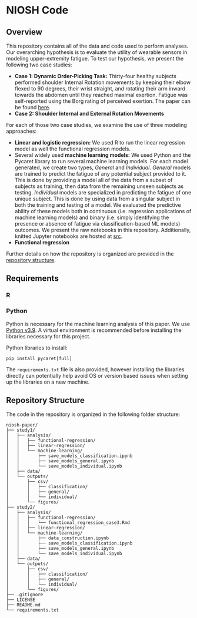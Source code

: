 # NIOSH Code

## Overview
This repository contains all of the data and code used to perform analyses. Our overarching hypothesis is to evaluate the utility of wearable sensors in modeling upper-extremity fatigue. To test our hypothesis, we present the following two case studies:
  - **Case 1: Dynamic Order-Picking Task:** Thirty-four healthy subjects performed shoulder Internal Rotation movements by keeping their elbow flexed to 90 degrees, their wrist straight, and rotating their arm inward towards the abdomen until they reached maximal exertion. Fatigue was self-reported using the Borg rating of perceived exertion. The paper can be found [here](https://www.nature.com/articles/s41597-024-03254-8).
  - **Case 2: Shoulder Internal and External Rotation Movements**

For each of those two case studies, we examine the use of three modeling approaches:  
  - **Linear and logistic regression:** We used R to run the linear regression model as well the functional regression models.
  - Several widely used **machine learning models:** We used Python and the Pycaret library to run several machine learning models. For each model generated, we create two types, *General* and *Individual*. *General* models are trained to predict the fatigue of any potential subject provided to it. This is done by providing a model all of the data from a subset of subjects as training, then data from the remaining unseen subjects as testing. *Individual* models are specialized in predicting the fatigue of one unique subject. This is done by using data from a singular subject in both the training and testing of a model. We evaluated the predictive ability of these  models both in continuous (i.e. regression applications of machine learning models) and binary (i.e. simply identifying the presence or absence of fatigue via classification-based ML models) outcomes. We present the raw notebooks in this repository. Additionally, knitted Jupyter notebooks are hosted at [src](link).
  - **Functional regression**

Further details on how the repository is organized are provided in the [repository structure](#repository-structure).



## Requirements

### R


### Python
Python is necessary for the machine learning analysis of this paper. We use [Python v3.9](https://www.python.org/downloads/release/python-3910/). A virtual environment is recommended before installing the libraries necessary for this project.

Python libraries to install:
```
pip install pycaret[full]
```

The `requirements.txt` file is also provided, however installing the libraries directly can potentially help avoid OS or version based issues when setting up the libraries on a new machine.


## Repository Structure 

The code in the repository is organized in the following folder structure:

```
niosh-paper/
├── study1/
│   ├── analysis/
│   │   ├── functional-regression/
│   │   ├── linear-regression/
│   │   └── machine-learning/
│   │       ├── save_models_classification.ipynb
│   │       ├── save_models_general.ipynb
│   │       └── save_models_individual.ipynb
│   ├── data/
│   └── outputs/
│       ├── csv/
│       │   ├── classification/
│       │   ├── general/
│       │   └── individual/
│       └── figures/
├── study2/
│   ├── analysis/
│   │   ├── functional-regression/
│   │   │   └── functional_regression_case3.Rmd
│   │   ├── linear-regression/
│   │   └── machine-learning/
│   │       ├── data_construction.ipynb
│   │       ├── save_models_classification.ipynb
│   │       ├── save_models_general.ipynb
│   │       └── save_models_individual.ipynb
│   ├── data/
│   └── outputs/
│       ├── csv/
│       │   ├── classification/
│       │   ├── general/
│       │   └── individual/
│       └── figures/
├── .gitignore
├── LICENSE
├── README.md
└── requirements.txt
```
